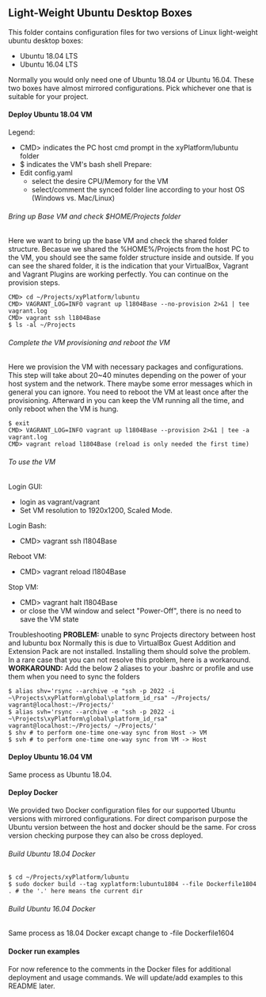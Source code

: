 ## Light-Weight Ubuntu Desktop Boxes
This folder contains configuration files for two versions of Linux light-weight ubuntu desktop boxes:
* Ubuntu 18.04 LTS
* Ubuntu 16.04 LTS 

Normally you would only need one of Ubuntu 18.04 or Ubuntu 16.04. These two boxes have almost mirrored configurations. Pick whichever one that is suitable for your project.

#### Deploy Ubuntu 18.04 VM
Legend:
* CMD> indicates the PC host cmd prompt in the xyPlatform/lubuntu folder
* $ indicates the VM's bash shell
Prepare:
* Edit config.yaml
    * select the desire CPU/Memory for the VM
    * select/comment the synced folder line according to your host OS (Windows vs. Mac/Linux)

###### Bring up Base VM and check $HOME/Projects folder
Here we want to bring up the base VM and check the shared folder structure. Becasue we shared the %HOME%/Projects from the host PC to the VM, you should see the same folder structure inside and outside. If you can see the shared folder, it is the indication that your VirtualBox, Vagrant and Vagrant Plugins are working perfectly. You can continue on the provision steps.
```
CMD> cd ~/Projects/xyPlatform/lubuntu
CMD> VAGRANT_LOG=INFO vagrant up l1804Base --no-provision 2>&1 | tee vagrant.log
CMD> vagrant ssh l1804Base
$ ls -al ~/Projects
```

###### Complete the VM provisioning and reboot the VM
Here we provision the VM with necessary packages and configurations. This step will take about 20~40 minutes depending on the power of your host system and the network. There maybe some error messages which in general you can ignore.
You need to reboot the VM at least once after the provisioning. Afterward in you can keep the VM running all the time, and only reboot when the VM is hung.
```
$ exit
CMD> VAGRANT_LOG=INFO vagrant up l1804Base --provision 2>&1 | tee -a vagrant.log
CMD> vagrant reload l1804Base (reload is only needed the first time)
```

###### To use the VM
Login GUI:
* login as vagrant/vagrant
* Set VM resolution to 1920x1200, Scaled Mode.

Login Bash:
* CMD> vagrant ssh l1804Base

Reboot VM:
* CMD> vagrant reload l1804Base

Stop VM:
* CMD> vagrant halt l1804Base
* or close the VM window and select "Power-Off", there is no need to save the VM state

Troubleshooting
**PROBLEM:** unable to sync Projects directory between host and lubuntu box
Normally this is due to VirtualBox Guest Addition and Extension Pack are not installed. Installing them should solve the problem.
In a rare case that you can not resolve this problem, here is a workaround. 
**WORKAROUND:**
Add the below 2 aliases to your .bashrc or profile and use them when you need to sync the folders

```
$ alias shv='rsync --archive -e "ssh -p 2022 -i ~\Projects\xyPlatform\global\platform_id_rsa" ~/Projects/ vagrant@localhost:~/Projects/'
$ alias svh='rsync --archive -e "ssh -p 2022 -i ~\Projects\xyPlatform\global\platform_id_rsa"  vagrant@localhost:~/Projects/ ~/Projects/'
$ shv # to perform one-time one-way sync from Host -> VM
$ svh # to perform one-time one-way sync from VM -> Host
```

#### Deploy Ubuntu 16.04 VM
Same process as Ubuntu 18.04.

#### Deploy Docker
We provided two Docker configuration files for our supported Ubuntu versions with mirrored configurations. For direct comparison purpose the Ubuntu version between the host and docker should be the same. For cross version checking purpose they can also be cross deployed.

###### Build Ubuntu 18.04 Docker
```
$ cd ~/Projects/xyPlatform/lubuntu
$ sudo docker build --tag xyplatform:lubuntu1804 --file Dockerfile1804 . # the '.' here means the current dir
```

###### Build Ubuntu 16.04 Docker
Same process as 18.04 Docker excapt change to -file Dockerfile1604

#### Docker run examples
For now reference to the comments in the Docker files for additional deployment and usage commands. We will update/add examples to this README later.

